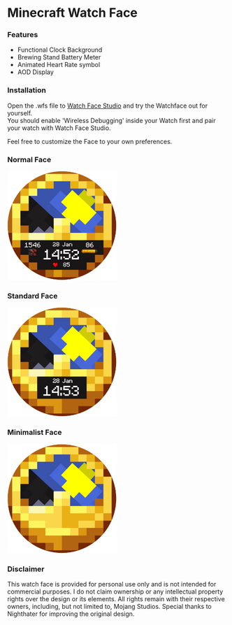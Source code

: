 # Minecraft Watch Face

### Features
- Functional Clock Background
- Brewing Stand Battery Meter
- Animated Heart Rate symbol
- AOD Display

### Installation
Open the .wfs file to [Watch Face Studio](https://developer.samsung.com/watch-face-studio/download.html) and try the Watchface out for yourself.   
You should enable 'Wireless Debugging' inside your Watch first and pair your watch with Watch Face Studio.

Feel free to customize the Face to your own preferences.

 ### Normal Face     
<img src="Screenshot.png" width="250">

### Standard Face
<img src="Screenshot Standard.png" width="250">

### Minimalist Face
<img src="Screenshot Minimalist.png" width="250">

### Disclaimer
This watch face is provided for personal use only and is not intended for commercial purposes. 
I do not claim ownership or any intellectual property rights over the design or its elements. 
All rights remain with their respective owners, including, but not limited to, Mojang Studios.
Special thanks to Nighthater for improving the original design.
